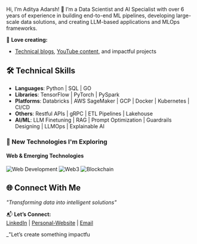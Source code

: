 Hi, I’m Aditya Adarsh! 👋 I’m a Data Scientist and AI Specialist with over 6 years of experience in building end-to-end ML pipelines, developing large-scale data solutions, and creating LLM-based applications and MLOps frameworks.

📝 **Love creating:**  
- [Technical blogs]([https://your-blog-link.com](https://adityaadarsh.hashnode.dev/)), [YouTube content]([https://youtube.com/your-channel-link](https://www.youtube.com/@butterfly_learner)), and impactful projects  

## 🛠 Technical Skills
- **Languages**: Python | SQL | GO  
- **Libraries**: TensorFlow | PyTorch | PySpark  
- **Platforms**: Databricks | AWS SageMaker | GCP | Docker | Kubernetes | CI/CD  
- **Others**: Restful APIs | gRPC | ETL Pipelines | Lakehouse  
- **AI/ML**: LLM Finetuning | RAG | Prompt Optimization | Guardrails Designing | LLMOps | Explainable AI  

### 🌱 New Technologies I'm Exploring
#### Web & Emerging Technologies
![Web Development](https://img.shields.io/badge/Web-Development-4A90E2?style=for-the-badge)
![Web3](https://img.shields.io/badge/Web3-000000?style=for-the-badge&logo=web3.js&logoColor=white)
![Blockchain](https://img.shields.io/badge/Blockchain-121D33?style=for-the-badge&logo=bitcoin&logoColor=white)

## 🌐 Connect With Me

*"Transforming data into intelligent solutions"*

📬 **Let’s Connect:**  
[LinkedIn](https://www.linkedin.com/in/aditya-adarsh-657320188/) | [Personal-Website](mailto:aditya.adarsh@gmail.com) | [Email](mailto:aditya.adarsh@gmail.com)  

_"Let’s create something impactfu
